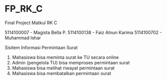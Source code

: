 # FP_RK_C
Final Project Matkul RK C

5114100007 - Magista Bella P.
5114100138 - Faiz AInun Karima
5114100702 - Muhammad Ishar

Sisitem Informasi Permintaan Surat
1. Mahasiswa bisa meminta surat ke TU secara online 
2. Admin (pengelola TU) bisa memproses permintaan surat 
3. Mahasiswa bisa melihat riwayat permintaan surat 
4. Mahasiswa bisa membatalkan permintaan surat 
